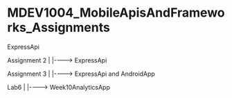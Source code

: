 # MDEV1004_MobileApisAndFrameworks_Assignments

ExpressApi

Assignment 2
|
|----> ExpressApi

Assignment 3
|
|----> ExpressApi and AndroidApp

Lab6
|
|----> Week10AnalyticsApp
